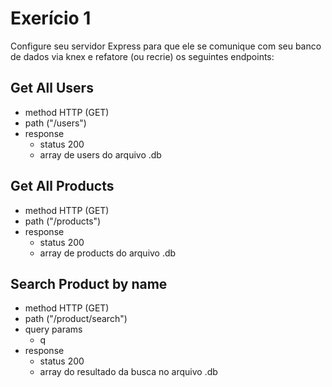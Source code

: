 # Exerício 1
Configure seu servidor Express para que ele se comunique com seu banco de dados via knex e refatore (ou recrie) os seguintes endpoints:

## Get All Users
- method HTTP (GET)
- path ("/users")
- response
    - status 200
    - array de users do arquivo .db

## Get All Products
- method HTTP (GET)
- path ("/products")
- response
    - status 200
    - array de products do arquivo .db

## Search Product by name
- method HTTP (GET)
- path ("/product/search")
- query params
    - q
- response
    - status 200
    - array do resultado da busca no arquivo .db
